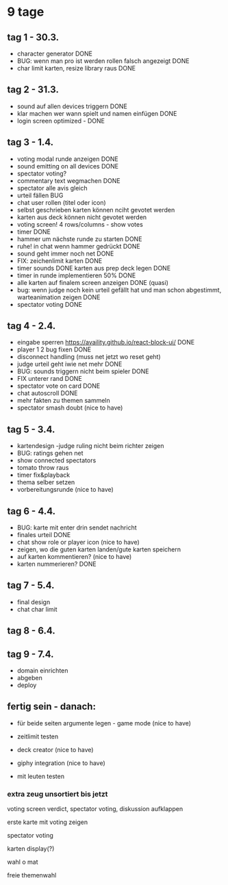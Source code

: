 # 9 tage

## tag 1 - 30.3.

- character generator DONE
- BUG: wenn man pro ist werden rollen falsch angezeigt DONE
- char limit karten, resize library raus DONE

## tag 2 - 31.3.

- sound auf allen devices triggern DONE
- klar machen wer wann spielt und namen einfügen DONE
- login screen optimized - DONE

## tag 3 - 1.4.

- voting modal runde anzeigen DONE
- sound emitting on all devices DONE
- spectator voting?
- commentary text wegmachen DONE
- spectator alle avis gleich
- urteil fällen BUG
- chat user rollen (titel oder icon)
- selbst geschrieben karten können nciht gevotet werden
- karten aus deck können nicht gevotet werden
- voting screen! 4 rows/columns - show votes
- timer DONE
- hammer um nächste runde zu starten DONE
- ruhe! in chat wenn hammer gedrückt DONE
- sound geht immer noch net DONE
- FIX: zeichenlimit karten DONE
- timer sounds DONE
  karten aus prep deck legen DONE
- timer in runde implementieren 50% DONE
- alle karten auf finalem screen anzeigen DONE (quasi)
- bug: wenn judge noch kein urteil gefällt hat und man schon abgestimmt, warteanimation zeigen DONE
- spectator voting DONE

## tag 4 - 2.4.

- eingabe sperren https://availity.github.io/react-block-ui/ DONE
- player 1 2 bug fixen DONE
- disconnect handling (muss net jetzt wo reset geht)
- judge urteil geht iwie net mehr DONE
- BUG: sounds triggern nicht beim spieler DONE
- FIX unterer rand DONE
- spectator vote on card DONE
- chat autoscroll DONE
- mehr fakten zu themen sammeln
- spectator smash doubt (nice to have)

## tag 5 - 3.4.

- kartendesign
  -judge ruling nicht beim richter zeigen
- BUG: ratings gehen net
- show connected spectators
- tomato throw raus
- timer fix&playback
- thema selber setzen
- vorbereitungsrunde (nice to have)

## tag 6 - 4.4.

- BUG: karte mit enter drin sendet nachricht
- finales urteil DONE
- chat show role or player icon (nice to have)
- zeigen, wo die guten karten landen/gute karten speichern
- auf karten kommentieren? (nice to have)
- karten nummerieren? DONE

## tag 7 - 5.4.

- final design
- chat char limit

## tag 8 - 6.4.

## tag 9 - 7.4.

- domain einrichten
- abgeben
- deploy

## fertig sein - danach:

- für beide seiten argumente legen - game mode (nice to have)
- zeitlimit testen
- deck creator (nice to have)
- giphy integration (nice to have)

- mit leuten testen

### extra zeug unsortiert bis jetzt

voting screen
verdict, spectator voting, diskussion aufklappen

erste karte mit voting zeigen

spectator voting

karten display(?)

wahl o mat

freie themenwahl
